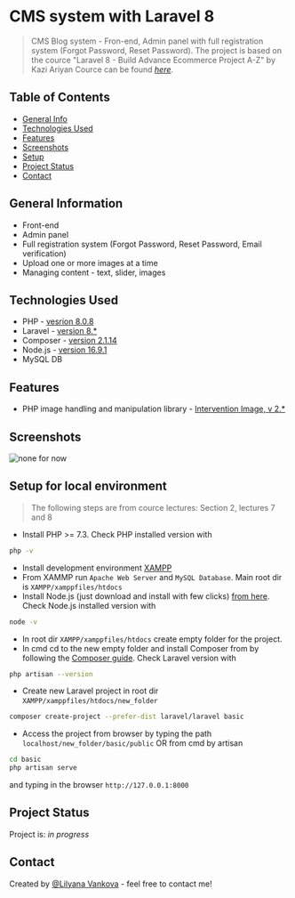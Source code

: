 # CMS system with Laravel 8
> CMS Blog system - Fron-end, Admin panel with full registration system (Forgot Password, Reset Password).
> The project is based on the cource "Laravel 8 - Build Advance Ecommerce Project A-Z" by Kazi Ariyan 
> Cource can be found [_here_](https://www.udemy.com/course/laravel-advance-ecommerce-project/).

## Table of Contents
* [General Info](#general-information)
* [Technologies Used](#technologies-used)
* [Features](#features)
* [Screenshots](#screenshots)
* [Setup](#setup)
* [Project Status](#project-status)
* [Contact](#contact)
<!-- * [License](#license) -->


## General Information
- Front-end
- Admin panel
- Full registration system (Forgot Password, Reset Password, Email verification)
- Upload one or more images at a time
- Managing content - text, slider, images

## Technologies Used
- PHP - [vesrion 8.0.8](https://www.php.net/)
- Laravel - [version 8.*](https://laravel.com/)
- Composer - [version 2.1.14](https://getcomposer.org/)
- Node.js - [version 16.9.1](https://nodejs.org/en/)
- MySQL DB

## Features
- PHP image handling and manipulation library - [Intervention Image, v 2.*](http://image.intervention.io/)


## Screenshots
![none for now]()


## Setup for local environment
>The following steps are from cource lectures: Section 2, lectures 7 and 8
- Install PHP >= 7.3. Check PHP installed version with
```sh
php -v
```
- Install development environment [XAMPP](https://www.apachefriends.org/index.html)
- From XAMMP run `Apache Web Server` and `MySQL Database`. Main root dir is `XAMPP/xamppfiles/htdocs`
- Install Node.js (just download and install with few clicks) [from here](https://nodejs.org/en/). Check Node.js installed version with
```sh
node -v
```
- In root dir `XAMPP/xamppfiles/htdocs` create empty folder for the project.
- In cmd cd to the new empty folder and install Composer from by following the [Composer guide](https://getcomposer.org/download/). Check Laravel version with
```sh
php artisan --version
```
- Create new Laravel project in root dir `XAMPP/xamppfiles/htdocs/new_folder`
```sh
composer create-project --prefer-dist laravel/laravel basic
```
- Access the project from browser by typing the path `localhost/new_folder/basic/public` OR from cmd by artisan
```sh
cd basic
php artisan serve
```
and typing in the browser `http://127.0.0.1:8000`


## Project Status
Project is: _in progress_


## Contact
Created by [@Lilyana Vankova](https://github.com/Lilyah) - feel free to contact me!


<!-- Optional -->
<!-- ## License -->
<!-- This project is open source and available under the [... License](). -->

<!-- You don't have to include all sections - just the one's relevant to your project -->
